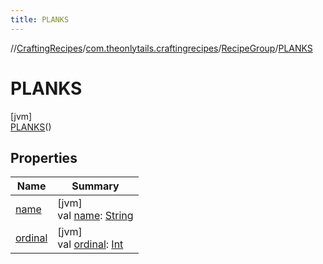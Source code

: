 ```yaml
---
title: PLANKS
---
```

//[CraftingRecipes](../../../../index.html)/[com.theonlytails.craftingrecipes](../../index.html)/[RecipeGroup](../index.html)/[PLANKS](index.html)



# PLANKS



[jvm]\
[PLANKS](index.html)()



## Properties


| Name | Summary |
|---|---|
| [name](name.html) | [jvm]<br>val [name](name.html): [String](https://kotlinlang.org/api/latest/jvm/stdlib/kotlin/-string/index.html) |
| [ordinal](ordinal.html) | [jvm]<br>val [ordinal](ordinal.html): [Int](https://kotlinlang.org/api/latest/jvm/stdlib/kotlin/-int/index.html) |

